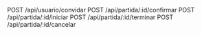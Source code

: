 POST /api/usuario/convidar
POST /api/partida/:id/confirmar
POST /api/partida/:id/iniciar
POST /api/partida/:id/terminar
POST /api/partida/:id/cancelar
